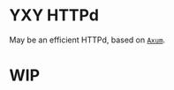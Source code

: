 # YXY HTTPd
May be an efficient HTTPd, based on [`Axum`][axum].

[axum]: https://github.com/tokio-rs/axum

# WIP